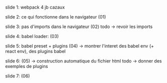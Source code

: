 slide 1:
webpack 4
jb cazaux

slide 2:
ce qui fonctionne dans le navigateur (01)

slide 3:
pas d'imports dans le navigateur (02)
todo -> revoir les imports

slide 4:
babel loader: (03)

slide 5: 
babel preset + plugins (04)
-> montrer l'interet des babel env (+ react env), des plugins babel

slide 6: (05)
-> construction automatique du fichier html
todo -> donner des exemples de plugins

slide 7: (06)

